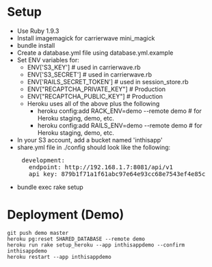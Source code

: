 # Setup

* Use Ruby 1.9.3
* Install imagemagick for carrierwave mini_magick
* bundle install
* Create a database.yml file using database.yml.example
* Set ENV variables for:
    * ENV['S3_KEY'] # used in carrierwave.rb
    * ENV['S3_SECRET'] # used in carrierwave.rb
    * ENV['RAILS_SECRET_TOKEN'] # used in session_store.rb
    * ENV["RECAPTCHA_PRIVATE_KEY"] # Production
    * ENV["RECAPTCHA_PUBLIC_KEY"] # Production
    * Heroku uses all of the above plus the following
        * heroku config:add RACK_ENV=demo --remote demo # for Heroku staging, demo, etc.
        * heroku config:add RAILS_ENV=demo --remote demo # for Heroku staging, demo, etc.
* In your S3 account, add a bucket named 'inthisapp' 
* share.yml file in ./config should look like the following:

<pre>
    development:
      endpoint: http://192.168.1.7:8081/api/v1
      api_key: 879b1f71a1f61abc97e64e93cc68e7543ef4e85c
</pre>

* bundle exec rake setup


# Deployment (Demo)

    git push demo master
    heroku pg:reset SHARED_DATABASE --remote demo
    heroku run rake setup_heroku --app inthisappdemo --confirm inthisappdemo
    heroku restart --app inthisappdemo